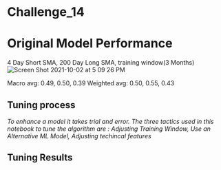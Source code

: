 # Challenge_14
# Original Model Performance
4 Day Short SMA, 200 Day Long SMA, training window(3 Months)
![Screen Shot 2021-10-02 at 5 09 26 PM](https://user-images.githubusercontent.com/86027898/135738571-065673cd-6757-4f4d-8c68-4ba38d9c6738.png)

Macro avg: 0.49, 0.50, 0.39
Weighted avg: 0.50, 0.55, 0.43

## Tuning process
_To enhance a model it takes trial and error. The three tactics used in this notebook to tune the algorithm are : Adjusting Training Window, Use an Alternative ML Model, Adjusting techincal features_




## Tuning Results
